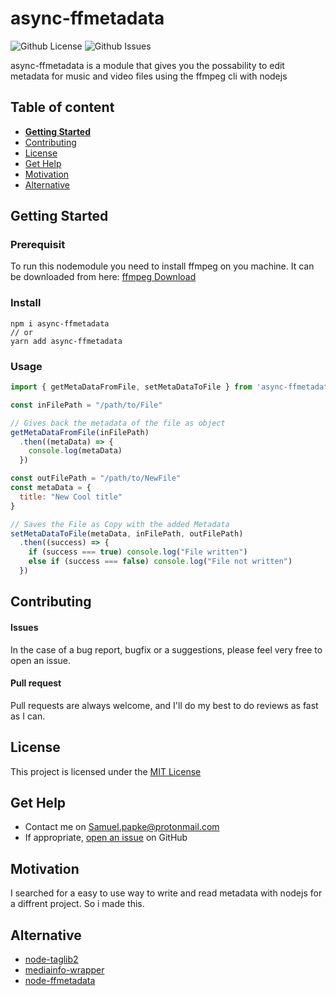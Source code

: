 # async-ffmetadata

![Github License](https://img.shields.io/badge/license-MIT-green)
![Github Issues](https://img.shields.io/github/issues/honjes/async-ffmetadata)

async-ffmetadata is a module that gives you the possability to edit metadata for music and video files using the ffmpeg cli with nodejs

## Table of content

- [**Getting Started**](#getting-started)
- [Contributing](#contributing)
- [License](#license)
- [Get Help](#get-help)
- [Motivation](#motivation)
- [Alternative](#alternative)

## Getting Started

### Prerequisit
To run this nodemodule you need to install ffmpeg on you machine. It can be downloaded from here: [ffmpeg Download](https://ffmpeg.org/download.html)

### Install
```console
npm i async-ffmetadata
// or
yarn add async-ffmetadata
```

### Usage
```javascript
import { getMetaDataFromFile, setMetaDataToFile } from 'async-ffmetadata'

const inFilePath = "/path/to/File"

// Gives back the metadata of the file as object
getMetaDataFromFile(inFilePath)
  .then((metaData) => {
    console.log(metaData)
  })

const outFilePath = "/path/to/NewFile"
const metaData = {
  title: "New Cool title"
}

// Saves the File as Copy with the added Metadata
setMetaDataToFile(metaData, inFilePath, outFilePath)
  .then((success) => {
    if (success === true) console.log("File written")
    else if (success === false) console.log("File not written")
  })
```
## Contributing

#### Issues
In the case of a bug report, bugfix or a suggestions, please feel very free to open an issue.

#### Pull request
Pull requests are always welcome, and I'll do my best to do reviews as fast as I can.

## License

This project is licensed under the [MIT License](https://github.com/this/project/blob/master/LICENSE)

## Get Help
- Contact me on Samuel.papke@protonmail.com
- If appropriate, [open an issue](https://github.com/honjes/async-ffmetadata/issues) on GitHub

## Motivation
I searched for a easy to use way to write and read metadata with nodejs for a diffrent project. So i made this.

## Alternative
- [node-taglib2](https://github.com/voltraco/node-taglib2)
- [mediainfo-wrapper](https://github.com/vankasteelj/mediainfo-wrapper)
- [node-ffmetadata](https://github.com/parshap/node-ffmetadata#readme)